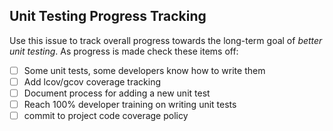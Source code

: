 ## Unit Testing Progress Tracking

Use this issue to track overall progress towards the long-term goal of *better unit testing*.
As progress is made check these items off:

- [ ] Some unit tests, some developers know how to write them
- [ ] Add lcov/gcov coverage tracking
- [ ] Document process for adding a new unit test
- [ ] Reach 100% developer training on writing unit tests
- [ ] commit to project code coverage policy
